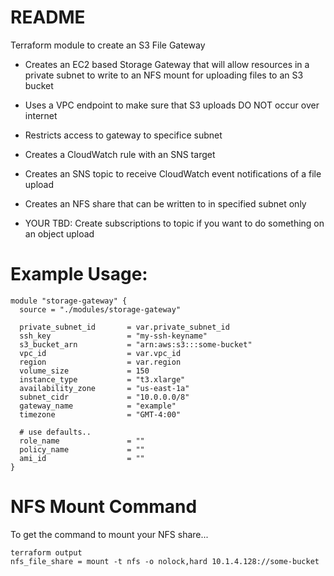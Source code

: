 # README

Terraform module to create an S3 File Gateway

* Creates an EC2 based Storage Gateway that will allow resources in
  a private subnet to write to an NFS mount for uploading files to
  an S3 bucket

* Uses a VPC endpoint to make sure that S3 uploads DO NOT occur over
  internet
  
* Restricts access to gateway to specifice subnet

* Creates a CloudWatch rule with an SNS target

* Creates an SNS topic to receive CloudWatch event notifications of
  a file upload

* Creates an NFS share that can be written to in specified subnet only

* YOUR TBD: Create subscriptions to topic if you want to do something on
  an object upload


# Example Usage:

```
module "storage-gateway" {
  source = "./modules/storage-gateway"
  
  private_subnet_id       = var.private_subnet_id
  ssh_key                 = "my-ssh-keyname"
  s3_bucket_arn           = "arn:aws:s3:::some-bucket"
  vpc_id                  = var.vpc_id
  region                  = var.region
  volume_size             = 150
  instance_type           = "t3.xlarge"
  availability_zone       = "us-east-1a"
  subnet_cidr             = "10.0.0.0/8"
  gateway_name            = "example"
  timezone                = "GMT-4:00"
  
  # use defaults..
  role_name               = ""
  policy_name             = ""
  ami_id                  = ""
}
```

# NFS Mount Command

To get the command to mount your NFS share...

```
terraform output
nfs_file_share = mount -t nfs -o nolock,hard 10.1.4.128://some-bucket
```
